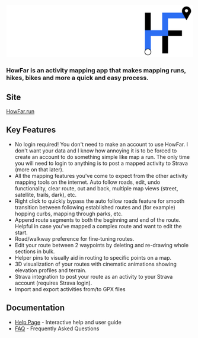 ![HowFar Logo](./public/how_far_logo_complete.png)

### HowFar is an activity mapping app that makes mapping runs, hikes, bikes and more a quick and easy process.

## Site
[HowFar.run](https://howfar.run)

## Key Features
- No login required! You don't need to make an account to use HowFar. I don't want your data and I know how annoying it is to be forced to create an account to do something simple like map a run. The only time you will need to login to anything is to post a mapped activity to Strava (more on that later).
- All the mapping features you've come to expect from the other activity mapping tools on the internet. Auto follow roads, edit, undo functionality, clear route, out and back, multiple map views (street, satellite, trails, dark), etc.
- Right click to quickly bypass the auto follow roads feature for smooth transition between following established routes and (for example) hopping curbs, mapping through parks, etc.
- Append route segments to both the beginning and end of the route. Helpful in case you've mapped a complex route and want to edit the start.
- Road/walkway preference for fine-tuning routes.
- Edit your route between 2 waypoints by deleting and re-drawing whole sections in bulk.
- Helper pins to visually aid in routing to specific points on a map.
- 3D visualization of your routes with cinematic animations showing elevation profiles and terrain.
- Strava integration to post your route as an activity to your Strava account (requires Strava login).
- Import and export activities from/to GPX files

## Documentation
- [Help Page](https://howfar.run/help.html) - Interactive help and user guide
- [FAQ](https://howfar.run/FAQ.html) - Frequently Asked Questions

